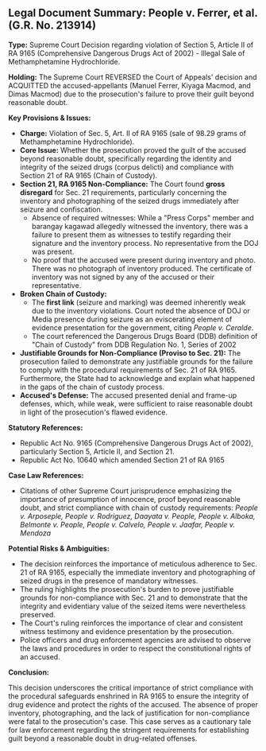 ## Legal Document Summary: People v. Ferrer, et al. (G.R. No. 213914)

**Type:** Supreme Court Decision regarding violation of Section 5, Article II of RA 9165 (Comprehensive Dangerous Drugs Act of 2002) - Illegal Sale of Methamphetamine Hydrochloride.

**Holding:** The Supreme Court REVERSED the Court of Appeals' decision and ACQUITTED the accused-appellants (Manuel Ferrer, Kiyaga Macmod, and Dimas Macmod) due to the prosecution's failure to prove their guilt beyond reasonable doubt.

**Key Provisions & Issues:**

*   **Charge:** Violation of Sec. 5, Art. II of RA 9165 (sale of 98.29 grams of Methamphetamine Hydrochloride).
*   **Core Issue:** Whether the prosecution proved the guilt of the accused beyond reasonable doubt, specifically regarding the identity and integrity of the seized drugs (corpus delicti) and compliance with Section 21 of RA 9165 (Chain of Custody).
*   **Section 21, RA 9165 Non-Compliance:** The Court found **gross disregard** for Sec. 21 requirements, particularly concerning the inventory and photographing of the seized drugs immediately after seizure and confiscation.
    *   Absence of required witnesses: While a "Press Corps" member and barangay kagawad allegedly witnessed the inventory, there was a failure to present them as witnesses to testify regarding their signature and the inventory process. No representative from the DOJ was present.
    *   No proof that the accused were present during inventory and photo. There was no photograph of inventory produced. The certificate of inventory was not signed by any of the accused or their representative.
*   **Broken Chain of Custody:**
    *   The **first link** (seizure and marking) was deemed inherently weak due to the inventory violations. Court noted the absence of DOJ or Media presence during seizure as an eviscerating element of evidence presentation for the government, citing *People v. Ceralde*.
    *   The court referenced the Dangerous Drugs Board (DDB) definition of "Chain of Custody" from DDB Regulation No. 1, Series of 2002
*   **Justifiable Grounds for Non-Compliance (Proviso to Sec. 21):** The prosecution failed to demonstrate any justifiable grounds for the failure to comply with the procedural requirements of Sec. 21 of RA 9165. Furthermore, the State had to acknowledge and explain what happened in the gaps of the chain of custody process.
*   **Accused's Defense:** The accused presented denial and frame-up defenses, which, while weak, were sufficient to raise reasonable doubt in light of the prosecution's flawed evidence.

**Statutory References:**

*   Republic Act No. 9165 (Comprehensive Dangerous Drugs Act of 2002), particularly Section 5, Article II, and Section 21.
*   Republic Act No. 10640 which amended Section 21 of RA 9165

**Case Law References:**

*   Citations of other Supreme Court jurisprudence emphasizing the importance of presumption of innocence, proof beyond reasonable doubt, and strict compliance with chain of custody requirements: *People v. Arposeple, People v. Rodriguez, Daayata v. People, People v. Alboka, Belmonte v. People, People v. Calvelo, People v. Jaafar, People v. Mendoza*

**Potential Risks & Ambiguities:**

*   The decision reinforces the importance of meticulous adherence to Sec. 21 of RA 9165, especially the immediate inventory and photographing of seized drugs in the presence of mandatory witnesses.
*   The ruling highlights the prosecution's burden to prove justifiable grounds for non-compliance with Sec. 21 and to demonstrate that the integrity and evidentiary value of the seized items were nevertheless preserved.
*   The Court's ruling reinforces the importance of clear and consistent witness testimony and evidence presentation by the prosecution.
*   Police officers and drug enforcement agencies are advised to observe the laws and procedures in order to respect the constitutional rights of an accused.

**Conclusion:**

This decision underscores the critical importance of strict compliance with the procedural safeguards enshrined in RA 9165 to ensure the integrity of drug evidence and protect the rights of the accused. The absence of proper inventory, photographing, and the lack of justification for non-compliance were fatal to the prosecution's case. This case serves as a cautionary tale for law enforcement regarding the stringent requirements for establishing guilt beyond a reasonable doubt in drug-related offenses.
